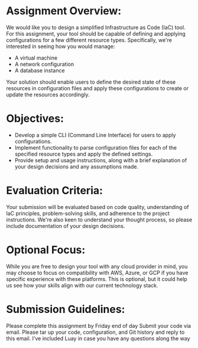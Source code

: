 # Assignment Overview:
We would like you to design a simplified Infrastructure as Code (IaC) tool. For this assignment, your tool should be capable of defining and applying configurations for a few different resource types. Specifically, we're interested in seeing how you would manage:

- A virtual machine
- A network configuration
- A database instance

 Your solution should enable users to define the desired state of these resources in configuration files and apply these configurations to create
 or update the resources accordingly.

 # Objectives:

- Develop a simple CLI (Command Line Interface) for users to apply configurations.
- Implement functionality to parse configuration files for each of the specified resource types and apply the defined settings.
- Provide setup and usage instructions, along with a brief explanation of your design decisions and any assumptions made.

# Evaluation Criteria:
Your submission will be evaluated based on code quality, understanding of IaC principles, problem-solving skills, and adherence to the project instructions. We're also keen to understand your thought process, so please include documentation of your design decisions.

# Optional Focus:
While you are free to design your tool with any cloud provider in mind, you may choose to focus on compatibility with AWS, Azure, or GCP if you have specific experience with these platforms. This is optional, but it could help us see how your skills align with our current technology stack.

# Submission Guidelines:

Please complete this assignment by Friday end of day
Submit your code via email. Please tar up your code, configuration, and Git history and reply to this email.
I’ve included Luay in case you have any questions along the way